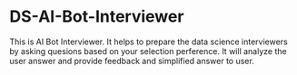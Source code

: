 # DS-AI-Bot-Interviewer
This is AI Bot Interviewer. It helps to prepare the data science interviewers by asking quesions based on your selection perference. It will analyze the user answer and provide feedback and simplified answer to user.
